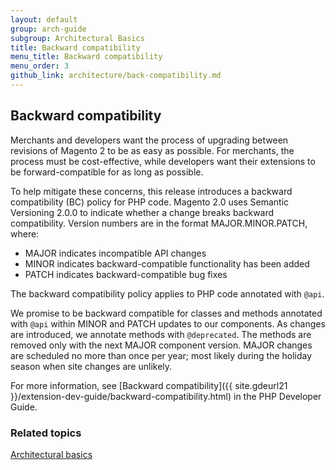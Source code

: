 ```yaml
---
layout: default
group: arch-guide
subgroup: Architectural Basics
title: Backward compatibility
menu_title: Backward compatibility
menu_order: 3
github_link: architecture/back-compatibility.md
---
```


<h2>Backward compatibility</h2>


Merchants and developers want the process of upgrading between revisions of Magento 2 to be as easy as possible. For merchants, the process must be cost-effective, while developers want their extensions to be forward-compatible for as long as possible.

To help mitigate these concerns, this release introduces a backward compatibility (BC) policy for PHP code. Magento 2.0 uses Semantic Versioning 2.0.0 to indicate whether a change breaks backward compatibility. Version numbers are in the format MAJOR.MINOR.PATCH, where:

* MAJOR indicates incompatible API changes
* MINOR indicates backward-compatible functionality has been added
* PATCH indicates backward-compatible bug fixes

The backward compatibility policy applies to PHP code annotated with `@api`.

We promise to be backward compatible for classes and methods annotated with `@api` within MINOR and PATCH updates to our components. As changes are introduced, we annotate methods with `@deprecated`. The methods are removed only with the next MAJOR component version. MAJOR changes are scheduled no more than once per year; most likely during the holiday season when site changes are unlikely.

For more information, see [Backward compatibility]({{ site.gdeurl21 }}/extension-dev-guide/backward-compatibility.html) in the PHP Developer Guide.

<h3>Related topics</h3>

<a href="{{ site.gdeurl21 }}architecture/archi_perspectives/ABasics_intro.html">Architectural basics</a>


